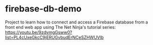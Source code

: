 # firebase-db-demo
Project to learn how to connect and access a Firebase database from a front end web app using The Net Ninja's tutorial series: https://youtu.be/9zdvmgGsww0?list=PL4cUxeGkcC9jERUGvbudErNCeSZHWUVlb
